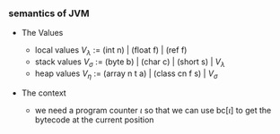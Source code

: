 ### semantics of JVM

- The Values
  - local values $V_{\lambda}$ := (int n) | (float f) | (ref f)
  - stack values $V_{\sigma}$ := (byte b) | (char c) | (short s) | $V_{\lambda}$
  - heap values $V_{\eta}$ := (array n t a) | (class cn f s) | $V_{\sigma}$

- The context
  - we need a program counter $\iota$ so that we can use bc[$\iota$] to get the bytecode at the current position


